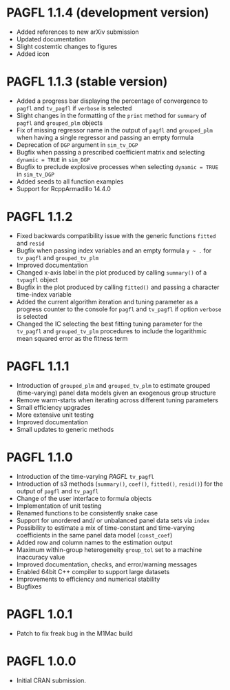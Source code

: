 # PAGFL 1.1.4 (development version)

* Added references to new arXiv submission 
* Updated documentation
* Slight costemtic changes to figures
* Added icon

# PAGFL 1.1.3 (stable version)

* Added a progress bar displaying the percentage of convergence to `pagfl` and `tv_pagfl` if `verbose` is selected
* Slight changes in the formatting of the `print` method for `summary` of `pagfl` and `grouped_plm` objects
* Fix of missing regressor name in the output of `pagfl` and `grouped_plm` when having a single regressor and passing an empty formula
* Deprecation of `DGP` argument in `sim_tv_DGP`
* Bugfix when passing a prescribed coefficient matrix and selecting `dynamic = TRUE` in `sim_DGP`
* Bugfix to preclude explosive processes when selecting `dynamic = TRUE` in `sim_tv_DGP`
* Added seeds to all function examples
* Support for RcppArmadillo 14.4.0

# PAGFL 1.1.2

* Fixed backwards compatibility issue with the generic functions `fitted` and `resid`
* Bugfix when passing index variables and an empty formula `y ~ .` for `tv_pagfl` and `grouped_tv_plm`
* Improved documentation
* Changed x-axis label in the plot produced by calling `summary()` of a `tvpagfl` object
* Bugfix in the plot produced by calling `fitted()` and passing a character time-index variable
* Added the current algorithm iteration and tuning parameter as a progress counter to the console for `pagfl` and `tv_pagfl` if option `verbose` is selected
* Changed the IC selecting the best fitting tuning parameter for the `tv_pagfl` and `grouped_tv_plm` procedures to include the logarithmic mean squared error as the fitness term

# PAGFL 1.1.1

* Introduction of `grouped_plm` and `grouped_tv_plm` to estimate grouped (time-varying) panel data models given an exogenous group structure
* Remove warm-starts when iterating across different tuning parameters
* Small efficiency upgrades
* More extensive unit testing
* Improved documentation
* Small updates to generic methods

# PAGFL 1.1.0

* Introduction of the time-varying *PAGFL* `tv_pagfl`
* Introduction of s3 methods (`summary()`, `coef()`, `fitted()`, `resid()`) for the output of `pagfl` and `tv_pagfl`
* Change of the user interface to formula objects
* Implementation of unit testing
* Renamed functions to be consistently snake case
* Support for unordered and/ or unbalanced panel data sets via `index`
* Possibility to estimate a mix of time-constant and time-varying coefficients in the same panel data model (`const_coef`)
* Added row and column names to the estimation output
* Maximum within-group heterogeneity `group_tol` set to a machine inaccuracy value
* Improved documentation, checks, and error/warning messages
* Enabled 64bit C++ compiler to support large datasets
* Improvements to efficiency and numerical stability
* Bugfixes

# PAGFL 1.0.1

* Patch to fix freak bug in the M1Mac build

# PAGFL 1.0.0

* Initial CRAN submission.
